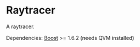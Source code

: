 # Raytracer
A raytracer.

Dependencies: [Boost](http://www.boost.org) >= 1.6.2 (needs QVM installed)
